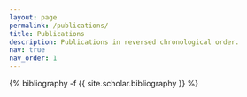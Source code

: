 ```yaml
---
layout: page
permalink: /publications/
title: Publications
description: Publications in reversed chronological order.
nav: true
nav_order: 1
---
```



<!-- _pages/publications.md -->
<div class="publications">

{% bibliography -f {{ site.scholar.bibliography }} %}

</div>
